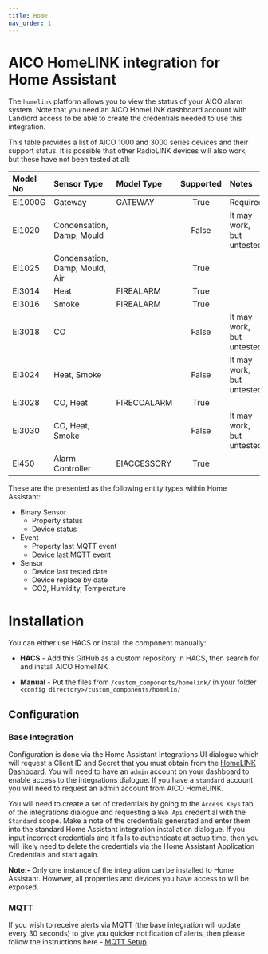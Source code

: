 ```yaml
---
title: Home
nav_order: 1
---
```


# AICO HomeLINK integration for Home Assistant

The `homelink` platform allows you to view the status of your AICO alarm system. Note that you need an AICO HomeLINK dashboard account with Landlord access to be able to create the credentials needed to use this integration.

This table provides a list of AICO 1000 and 3000 series devices and their support status. It is possible that other RadioLINK devices will also work, but these have not been tested at all:

| **Model No** | **Sensor Type**  |**Model Type**    |**Supported** | **Notes**                   |
|:-------------|:-----------------|:-----------------|:------------:|:----------------------------|
| Ei1000G      | Gateway          | GATEWAY          | True         | Required                    |
| Ei1020       | Condensation, Damp, Mould |         | False        | It may work, but untested   |
| Ei1025       | Condensation, Damp, Mould, Air |    | True         |                             |
| Ei3014       | Heat             | FIREALARM        | True         |                             |
| Ei3016       | Smoke            | FIREALARM        | True         |                             |
| Ei3018       | CO               |                  | False        | It may work, but untested   |
| Ei3024       | Heat, Smoke      |                  | False        | It may work, but untested   |
| Ei3028       | CO, Heat         | FIRECOALARM      | True         |                             |
| Ei3030       | CO, Heat, Smoke  |                  | False        | It may work, but untested   |
| Ei450        | Alarm Controller | EIACCESSORY      | True         |                             |

These are the presented as the following entity types within Home Assistant:

- Binary Sensor
  - Property status
  - Device status
- Event 
  - Property last MQTT event
  - Device last MQTT event
- Sensor 
  - Device last tested date
  - Device replace by date
  - CO2, Humidity, Temperature 

# Installation

You can either use HACS or install the component manually:

- **HACS** - Add this GitHub as a custom repository in HACS, then search for and install AICO HomelINK

- **Manual** - Put the files from `/custom_components/homelink/` in your folder `<config directory>/custom_components/homelin/`

## Configuration

### Base Integration
Configuration is done via the Home Assistant Integrations UI dialogue which will request a Client ID and Secret that you must obtain from the [HomeLINK Dashboard](https://dashboard.live.homelync.io/#/pages/admin/integrations). You will need to have an `admin` account on your dashboard to enable access to the integrations dialogue. If you have a `standard` account you will need to request an admin account from AICO HomeLINK. 

You will need to create a set of credentials by going to the `Access Keys` tab of the integrations dialogue and requesting a `Web Api` credential with the `Standard` scope. Make a note of the credentials generated and enter them into the standard Home Assistant integration installation dialogue. If you input incorrect credentials and it fails to authenticate at setup time, then you will likely need to delete the credentials via the Home Assistant Application Credentials and start again. 

**Note:-** Only one instance of the integration can be installed to Home Assistant. However, all properties and devices you have access to will be exposed.

### MQTT
If you wish to receive alerts via MQTT (the base integration will update every 30 seconds) to give you quicker notification of alerts, then please follow the instructions here - [MQTT Setup](mqtt.md#setup-and-configuration).


